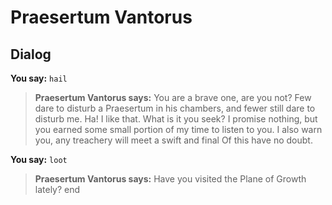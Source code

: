 # Praesertum Vantorus


## Dialog

**You say:** `hail`



>**Praesertum Vantorus says:** You are a brave one, are you not?  Few dare to disturb a Praesertum in his chambers, and fewer still dare to disturb me.  Ha!  I like that.  What is it you seek?  I promise nothing, but you earned some small portion of my time to listen to you.  I also warn you, any treachery will meet a swift and final  Of this have no doubt.

**You say:** `loot`



>**Praesertum Vantorus says:** Have you visited the Plane of Growth lately?
end
